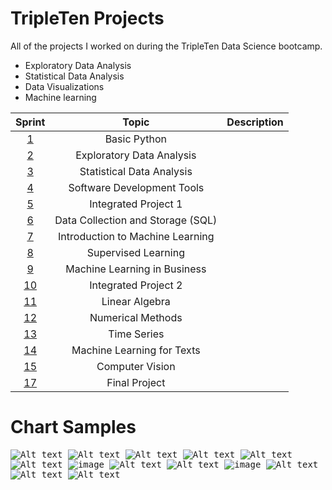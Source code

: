 # TripleTen Projects
All of the projects I worked on during the TripleTen Data Science bootcamp. 

- Exploratory Data Analysis 
- Statistical Data Analysis
- Data Visualizations 
- Machine learning 


| Sprint | Topic | Description |
| :---------------: | :---------------: |--------------- |
| [1](<https://github.com/michaeltwersky/Data_Projects_TripleTen/tree/main/Sprint%201%20-%20Working%20with%20Data%20in%20Python>) | Basic Python |
| [2](<>) | Exploratory Data Analysis |
| [3](<>) | Statistical Data Analysis |
| [4](<>) | Software Development Tools |
| [5](<>) | Integrated Project 1 |
| [6](<>) | Data Collection and Storage (SQL) |
| [7](<>) | Introduction to Machine Learning |
| [8](<>) | Supervised Learning |
| [9](<>) | Machine Learning in Business |  |
| [10](<>) | Integrated Project 2 |  |
| [11](<>) | Linear Algebra |
| [12](<>) | Numerical Methods |  |
| [13](<>) | Time Series |  |
| [14](<>) | Machine Learning for Texts |  |
| [15](<>) | Computer Vision |  |
| [17](<>) | Final Project |  |

# Chart Samples
<kbd> ![Alt text](<Sprint 5 - Integrated Project 1/images/output1.png>) </kbd> 
<kbd> ![Alt text](<Sprint 5 - Integrated Project 1/images/newplot2.png>) </kbd> 
<kbd> ![Alt text](<Sprint 5 - Integrated Project 1/images/newplot1.png>) </kbd> 
<kbd> ![Alt text](<Sprint 12 - Numerical Methods/images/output2.png>) </kbd> 
<kbd> ![Alt text](<Sprint 14 - ML for Texts/images/newplot5.png>) </kbd> 
<kbd> ![Alt text](<Sprint 14 - ML for Texts/images/newplot4.png>) </kbd> 
<kbd> ![image](https://github.com/mattamx/TripleTen_projects/assets/107958646/a959cf5c-6000-448d-9d26-ef5d97a29aec) </kbd> 
<kbd> ![Alt text](<Sprint 6 - Data Collection and Storage (SQL)/images/newplot.png>) </kbd>
<kbd> ![Alt text](<Sprint 13 - Time Series/images/newplot5.png>) </kbd> 
<kbd> ![image](https://github.com/mattamx/TripleTen_projects/blob/072529a0a571e1bbca0e75d396b3c86cb2aa51ec/Sprint%2014%20-%20ML%20for%20Texts/newplot3.png) </kbd> 
<kbd> ![Alt text](<Sprint 17 - Final Project/images/output1.png>) </kbd> 
<kbd> ![Alt text](<Sprint 17 - Final Project/images/newplot5.png>) </kbd> 
<kbd> ![Alt text](<Sprint 17 - Final Project/images/newplot6.png>) </kbd> 
